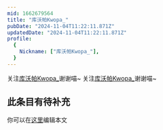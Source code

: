 ```yaml
---
mid: 1662679564
title: "库沃帕Kwopa_"
pubDate: "2024-11-04T11:22:11.871Z"
updatedDate: "2024-11-04T11:22:11.871Z"
profile:
  {
    Nickname: ["库沃帕Kwopa_"],
  }
---
```


关注[库沃帕Kwopa_](https://space.bilibili.com/1662679564)谢谢喵~ 关注[库沃帕Kwopa_](https://space.bilibili.com/1662679564)谢谢喵~

## 此条目有待补充
你可以在[这里](https://github.com/Yuhanawa/VTuber.ICU-Content/edit/master/v/库沃帕Kwopa_/index.md)编辑本文
